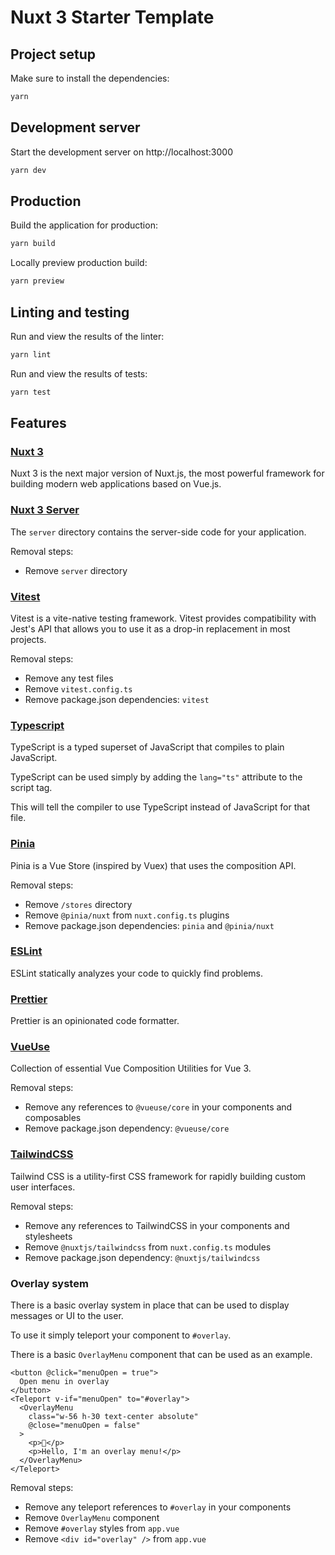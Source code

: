 # Nuxt 3 Starter Template

## Project setup

Make sure to install the dependencies:

```bash
yarn
```

## Development server

Start the development server on http://localhost:3000

```bash
yarn dev
```

## Production

Build the application for production:

```bash
yarn build
```

Locally preview production build:

```bash
yarn preview
```

## Linting and testing

Run and view the results of the linter:

```bash
yarn lint
```


Run and view the results of tests:

```bash
yarn test
```

## Features

### [Nuxt 3](https://nuxt.com/)

Nuxt 3 is the next major version of Nuxt.js, the most powerful framework for building modern web applications based on Vue.js.

### [Nuxt 3 Server](https://nuxt.com/docs/guide/directory-structure/server)

The `server` directory contains the server-side code for your application.

Removal steps:
- Remove `server` directory

### [Vitest](https://vitest.dev/)

Vitest is a vite-native testing framework. Vitest provides compatibility with Jest's API that allows you to use it as a drop-in replacement in most projects.

Removal steps:
- Remove any test files
- Remove `vitest.config.ts`
- Remove package.json dependencies: `vitest`

### [Typescript](https://www.typescriptlang.org/)

TypeScript is a typed superset of JavaScript that compiles to plain JavaScript.

TypeScript can be used simply by adding the `lang="ts"` attribute to the script tag.

This will tell the compiler to use TypeScript instead of JavaScript for that file.

### [Pinia](https://pinia.vuejs.org/)

Pinia is a Vue Store (inspired by Vuex) that uses the composition API.

Removal steps:
- Remove `/stores` directory
- Remove `@pinia/nuxt` from `nuxt.config.ts` plugins
- Remove package.json dependencies: `pinia` and `@pinia/nuxt`

### [ESLint](https://eslint.org/)

ESLint statically analyzes your code to quickly find problems.

### [Prettier](https://prettier.io/)

Prettier is an opinionated code formatter.

### [VueUse](https://vueuse.org/)

Collection of essential Vue Composition Utilities for Vue 3.

Removal steps:
- Remove any references to `@vueuse/core` in your components and composables
- Remove package.json dependency: `@vueuse/core`

### [TailwindCSS](https://tailwindcss.com/)

Tailwind CSS is a utility-first CSS framework for rapidly building custom user interfaces.

Removal steps:
- Remove any references to TailwindCSS in your components and stylesheets
- Remove `@nuxtjs/tailwindcss` from `nuxt.config.ts` modules
- Remove package.json dependency: `@nuxtjs/tailwindcss`

### Overlay system

There is a basic overlay system in place that can be used to display messages or UI to the user.

To use it simply teleport your component to `#overlay`.

There is a basic `OverlayMenu` component that can be used as an example.

```vue
<button @click="menuOpen = true">
  Open menu in overlay
</button>
<Teleport v-if="menuOpen" to="#overlay">
  <OverlayMenu
    class="w-56 h-30 text-center absolute"
    @close="menuOpen = false"
  >
    <p>👋</p>
    <p>Hello, I'm an overlay menu!</p>
  </OverlayMenu>
</Teleport>
```

Removal steps:
- Remove any teleport references to `#overlay` in your components
- Remove `OverlayMenu` component
- Remove `#overlay` styles from `app.vue`
- Remove `<div id="overlay" />` from `app.vue`
